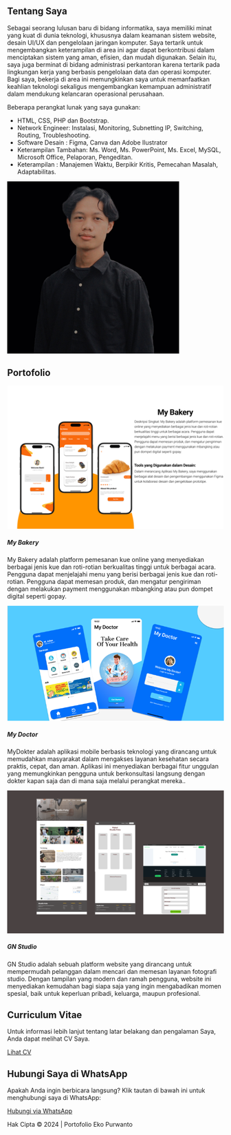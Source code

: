 
<!DOCTYPE html>
<html lang="en">
<head>
  <meta charset="UTF-8">
  <meta name="viewport" content="width=device-width, initial-scale=1.0">
  <link rel="stylesheet" href="css.css">
  <link rel="stylesheet" href="https://maxcdn.bootstrapcdn.com/bootstrap/4.5.2/css/bootstrap.min.css">
  <link rel="stylesheet" href="https://cdnjs.cloudflare.com/ajax/libs/font-awesome/6.0.0-beta3/css/all.min.css">
</head>
<body>

<!-- About Me Section -->
<section id="about" class="py-5">
  <div class="container">
    <div class="row">
      <div class="col-md-6">
      <h2 class="animated-text">Tentang Saya</h2>
        <p class="animated-text">Sebagai seorang lulusan baru di bidang informatika, saya memiliki minat yang kuat di dunia teknologi, khususnya dalam keamanan sistem website, desain UI/UX dan pengelolaan jaringan komputer. Saya tertarik untuk mengembangkan keterampilan di area ini agar dapat berkontribusi dalam menciptakan sistem yang aman, efisien, dan mudah digunakan. Selain itu, saya juga berminat di bidang administrasi perkantoran karena tertarik pada lingkungan kerja yang berbasis pengelolaan data dan operasi komputer. Bagi saya, bekerja di area ini memungkinkan saya untuk memanfaatkan keahlian teknologi sekaligus mengembangkan kemampuan administratif dalam mendukung kelancaran operasional perusahaan.</p>
        <p class="animated-text">Beberapa perangkat lunak yang saya gunakan:</p>
        <ul class="animated-text">
            <li>HTML, CSS, PHP dan Bootstrap.</li>
            <li>Network Engineer: Instalasi, Monitoring, Subnetting IP, Switching, Routing, Troubleshooting.</li>
            <li>Software Desain : Figma, Canva dan Adobe Ilustrator</li>
            <li>Keterampilan Tambahan: Ms. Word, Ms. PowerPoint, Ms. Excel, MySQL, Microsoft Office, Pelaporan, Pengeditan.</li>
            <li>Keterampilan : Manajemen Waktu, Berpikir Kritis, Pemecahan Masalah, Adaptabilitas.</li>
        </ul>
      </div>
      <div class="col-md-6">
        <div class="profile-card">
          <img src="eko.jpg" alt="Foto Profil" class="img-fluid rounded-circle" style="width: 400px; height: 400px;">
          <div class="card-overlay">
    </div>
  </div>
</section>

<!-- Portfolio Section -->
<section id="portfolio" class="bg-light py-5">
  <div class="container">
    <h2 class="text-center">Portofolio</h2>
    <div class="row">
      <div class="col-md-4">
        <div class="card">
          <img src="Bakery.png" class="card-img-top" alt="Proyek 1">
          <div class="card-body">
            <h5 class="card-title">My Bakery</h5>
            <p class="card-text">My Bakery adalah platform pemesanan kue online yang menyediakan
berbagai jenis kue dan roti-rotian berkualitas tinggi untuk berbagai acara. Pengguna dapat
menjelajahi menu yang berisi berbagai jenis kue dan roti-rotian. Pengguna dapat memesan
produk, dan mengatur pengiriman dengan melakukan payment menggunakan mbangking
atau pun dompet digital seperti gopay.</p>
          </div>
        </div>
      </div>
      <div class="col-md-4">
        <div class="card">
          <img src="dokter.png" class="card-img-top" alt="Proyek 2">
          <div class="card-body">
            <h5 class="card-title">My Doctor</h5>
            <p class="card-text">MyDokter adalah aplikasi mobile berbasis teknologi yang dirancang untuk memudahkan masyarakat dalam mengakses layanan kesehatan secara praktis, cepat, dan aman. Aplikasi ini menyediakan berbagai fitur unggulan yang memungkinkan pengguna untuk berkonsultasi langsung dengan dokter kapan saja dan di mana saja melalui perangkat mereka..</p>
          </div>
        </div>
      </div>
      <div class="col-md-4">
        <div class="card">
          <img src="studio.png" class="card-img-top" alt="Proyek 3">
          <div class="card-body">
            <h5 class="card-title">GN Studio</h5>
            <p class="card-text">GN Studio adalah sebuah platform website yang dirancang untuk mempermudah pelanggan dalam mencari dan memesan layanan fotografi studio. Dengan tampilan yang modern dan ramah pengguna, website ini menyediakan kemudahan bagi siapa saja yang ingin mengabadikan momen spesial, baik untuk keperluan pribadi, keluarga, maupun profesional.</p>
          </div>
        </div>
      </div>
    </div>
  </div>
</section>

  <!-- Link to attach CV -->
  <section class="py-5 text-center">
    <div class="container">
      <h2>Curriculum Vitae</h2>
      <p>Untuk informasi lebih lanjut tentang latar belakang dan pengalaman Saya, Anda dapat melihat CV Saya.</p>
      <a href="CV-Eko Purwanto.pdf" target="_blank" rel="noopener noreferrer" class="btn btn-primary">Lihat CV</a>
    </div>
  </section>

<!-- WhatsApp Link -->
<section id="whatsapp" class="py-5 text-center">
  <div class="container">
    <h2>Hubungi Saya di WhatsApp</h2>
    <p>Apakah Anda ingin berbicara langsung? Klik tautan di bawah ini untuk menghubungi saya di WhatsApp:</p>
    <a href="https://wa.me/6283857597524" target="_blank" rel="noopener noreferrer" class="btn btn-success btn-lg">Hubungi via WhatsApp</a>
  </div>
</section>

<!-- Footer -->
<footer class="bg-dark text-white text-center py-3">
  <p>Hak Cipta &copy; 2024 | Portofolio Eko Purwanto</p>
  <div class="social-icons">
    <a href="https://www.facebook.com/profile.php?id=100075155874287" target="_blank"><i class="fab fa-facebook"></i></a>
    <a href="https://www.tiktok.com/@usergr99od1mqo" target="_blank"><i class="fab fa-tiktok"></i></a>
    <a href="https://www.instagram.com/ekprrr18__/" target="_blank"><i class="fab fa-instagram"></i></a>
    <a href="https://www.linkedin.com/in/eko-purwanto-847640260/" target="_blank"><i class="fab fa-linkedin"></i></a>
    <!-- Tambahkan ikon media sosial lainnya di sini -->
  </div>
</footer>

<script src="https://code.jquery.com/jquery-3.5.1.slim.min.js"></script>
<script src="https://cdn.jsdelivr.net/npm/@popperjs/core@2.9.3/dist/umd/popper.min.js"></script>
<script src="https://maxcdn.bootstrapcdn.com/bootstrap/4.5.2/js/bootstrap.min.js"></script>
</body>
</html>
